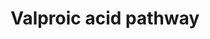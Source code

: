 ---
annotations:
- type: Disease Ontology
  value: epilepsy
- type: Pathway Ontology
  value: xenobiotic metabolic pathway
- type: Cell Type Ontology
  value: neuron
- type: Pathway Ontology
  value: valproic acid drug pathway
- type: Cell Type Ontology
  value: hepatocyte
authors:
- Fehrhart
- DeSl
- Khanspers
- MaintBot
description: 'Valproic acid is a drug used for treatment and management of seizure
  disorders, mania and prophylactic treatment of migraine headache. In epileptics,
  valproic acid is used to control absence seizures, tonic-clonic seizures (grand
  mal), complex partial seizures, and the seizures associated with Lennox-Gastaut
  syndrome.  Valproic Acid dissociates to the valproate ion in the gastrointestinal
  tract and then binds to and inhibits GABA transaminase. The drug''s anticonvulsant
  activity may be related to increased brain concentrations of gamma-aminobutyric
  acid (GABA), an inhibitory neurotransmitter in the CNS, by inhibiting enzymes that
  catabolize GABA or block the reuptake of GABA into glia and nerve endings. Valproic
  Acid may also work by suppressing repetitive neuronal firing through inhibition
  of voltage-sensitive sodium channels. It is also a histone deacetylase inhibitor.
  Valproic acid has also been shown to be an inhibitor of an enzyme called histone
  deacetylase 1 (HDAC1). HDAC1 is needed for HIV to remain in infected cells. A study
  published in August 2005 revealed that patients treated with valproic acid in addition
  to highly active antiretroviral therapy (HAART) showed a 75% reduction in latent
  HIV infection.  Source: description from http://www.drugbank.ca/drugs/DB00313 Metabolic
  pathway from: http://smpdb.ca/view/SMP00635  Proteins on this pathway have targeted
  assays available via the [https://assays.cancer.gov/available_assays?wp_id=WP3871
  CPTAC Assay Portal].'
last-edited: 2019-09-17
organisms:
- Homo sapiens
redirect_from:
- /index.php/Pathway:WP3871
- /instance/WP3871
schema-jsonld:
- '@context': https://schema.org/
  '@id': https://wikipathways.github.io/pathways/WP3871.html
  '@type': Dataset
  creator:
    '@type': Organization
    name: WikiPathways
  description: 'Valproic acid is a drug used for treatment and management of seizure
    disorders, mania and prophylactic treatment of migraine headache. In epileptics,
    valproic acid is used to control absence seizures, tonic-clonic seizures (grand
    mal), complex partial seizures, and the seizures associated with Lennox-Gastaut
    syndrome.  Valproic Acid dissociates to the valproate ion in the gastrointestinal
    tract and then binds to and inhibits GABA transaminase. The drug''s anticonvulsant
    activity may be related to increased brain concentrations of gamma-aminobutyric
    acid (GABA), an inhibitory neurotransmitter in the CNS, by inhibiting enzymes
    that catabolize GABA or block the reuptake of GABA into glia and nerve endings.
    Valproic Acid may also work by suppressing repetitive neuronal firing through
    inhibition of voltage-sensitive sodium channels. It is also a histone deacetylase
    inhibitor. Valproic acid has also been shown to be an inhibitor of an enzyme called
    histone deacetylase 1 (HDAC1). HDAC1 is needed for HIV to remain in infected cells.
    A study published in August 2005 revealed that patients treated with valproic
    acid in addition to highly active antiretroviral therapy (HAART) showed a 75%
    reduction in latent HIV infection.  Source: description from http://www.drugbank.ca/drugs/DB00313
    Metabolic pathway from: http://smpdb.ca/view/SMP00635  Proteins on this pathway
    have targeted assays available via the [https://assays.cancer.gov/available_assays?wp_id=WP3871
    CPTAC Assay Portal].'
  keywords:
  - 2-n-Propyl-4-oxopentanoic acid
  - 4-Hydroxyvalproic acid
  - HADHB
  - 3-ene-Valproic acid CoA
  - Valproic acid glucuronide
  - 3-Hydroxyvalproic acid CoA
  - HDAC1
  - Uridine diphosphate glucuronic acid
  - ABAT
  - 2-Propyl-2,4-pentadienoic acid
  - 3-Oxovalproic acid
  - 2-Propylglutaric acid
  - ACSM1
  - 4-ene-Valproic acid
  - Uridine 5'-diphosphate
  - 2,3-diene-Valproic acid-CoA
  - 2-ene-Valproic acid CoA
  - EHHADH
  - HADHA
  - Valproic acid
  - IVD
  - HSD17B10
  - CYP2A6
  - UGT1A3
  - Propionyl-CoA
  - CYP2C9
  - 4-ene-Valproic acid CoA
  - 5-Hydroxyvalproic acid
  - ACADSB
  - Valproic acid CoA
  - CYP2B6
  - Pentanoyl-CoA
  - GABA
  - 3-Hydroxyvalproic acid
  - 3-oxo-Valproic acid CoA
  license: CC0
  name: Valproic acid pathway
seo: CreativeWork
title: Valproic acid pathway
wpid: WP3871
---
